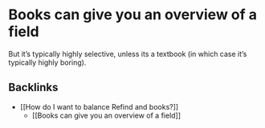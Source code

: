 # Books can give you an overview of a field
But it’s typically highly selective, unless its a textbook (in which case it’s typically highly boring).

## Backlinks
* [[How do I want to balance Refind and books?]]
	* [[Books can give you an overview of a field]]

<!-- {BearID:99A9746A-6670-4BF2-AEBE-CF8B886736DC-5010-00000D5106151B0F} -->
